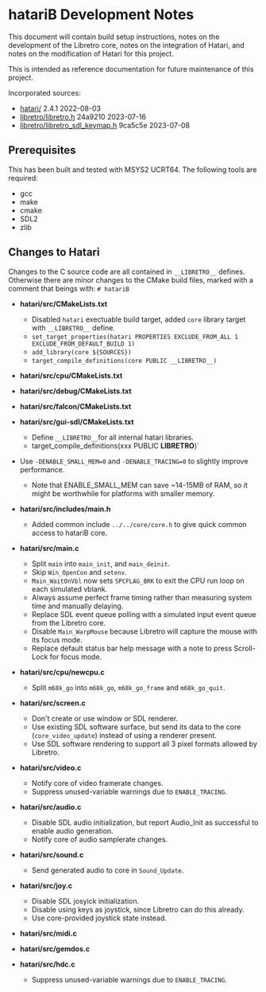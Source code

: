 # hatariB Development Notes

This document will contain build setup instructions, notes on the development of the Libretro core, notes on the integration of Hatari, and notes on the modification of Hatari for this project.

This is intended as reference documentation for future maintenance of this project.

Incorporated sources:

* [hatari/](https://git.tuxfamily.org/hatari/hatari.git/tag/?id=v2.4.1) 2.4.1 2022-08-03
* [libretro/libretro.h](https://github.com/libretro/libretro-common/blob/7edbfaf17baffa1b8a00231762aa7ead809711b5/include/libretro.h) 24a9210 2023-07-16
* [libretro/libretro_sdl_keymap.h](https://github.com/libretro/RetroArch/blob/b4143882245edd737c7e7c522b25e32f8d1f64ad/input/input_keymaps.c#L607) 9ca5c5e 2023-07-08

## Prerequisites

This has been built and tested with MSYS2 UCRT64. The following tools are required:

* gcc
* make
* cmake
* SDL2
* zlib

## Changes to Hatari

Changes to the C source code are all contained in `__LIBRETRO__` defines. Otherwise there are minor changes to the CMake build files, marked with a comment that beings with: `# hatariB`

* **hatari/src/CMakeLists.txt**
  * Disabled `hatari` exectuable build target, added `core` library target with `__LIBRETRO__` define.
  * `set_target_properties(hatari PROPERTIES EXCLUDE_FROM_ALL 1 EXCLUDE_FROM_DEFAULT_BUILD 1)`
  * `add_library(core ${SOURCES})`
  * `target_compile_definitions(core PUBLIC __LIBRETRO__)`
* **hatari/src/cpu/CMakeLists.txt**
* **hatari/src/debug/CMakeLists.txt**
* **hatari/src/falcon/CMakeLists.txt**
* **hatari/src/gui-sdl/CMakeLists.txt**
  * Define `__LIBRETRO__`for all internal hatari libraries.
  * target_compile_definitions(xxx PUBLIC __LIBRETRO__)`
* Use `-DENABLE_SMALL_MEM=0` and `-DENABLE_TRACING=0` to slightly improve performance.
  * Note that ENABLE_SMALL_MEM can save ~14-15MB of RAM, so it might be worthwhile for platforms with smaller memory.

* **hatari/src/includes/main.h**
  * Added common include `../../core/core.h` to give quick common access to hatariB core.
* **hatari/src/main.c**
  * Split `main` into `main_init`, and `main_deinit`.
  * Skip `Win_OpenCon` and `setenv`.
  * `Main_WaitOnVbl` now sets `SPCFLAG_BRK` to exit the CPU run loop on each simulated vblank.
  * Always assume perfect frame timing rather than measuring system time and manually delaying.
  * Replace SDL event queue polling with a simulated input event queue from the Libretro core.
  * Disable `Main_WarpMouse` because Libretro will capture the mouse with its focus mode.
  * Replace default status bar help message with a note to press Scroll-Lock for focus mode.
* **hatari/src/cpu/newcpu.c**
  * Split `m68k_go` into `m68k_go`, `m68k_go_frame` and `m68k_go_quit`.
* **hatari/src/screen.c**
  * Don't create or use window or SDL renderer.
  * Use existing SDL software surface, but send its data to the core (`core_video_update`) instead of using a renderer present.
  * Use SDL software rendering to support all 3 pixel formats allowed by Libretro.
* **hatari/src/video.c**
  * Notify core of video framerate changes.
  * Suppress unused-variable warnings due to `ENABLE_TRACING`.
* **hatari/src/audio.c**
  * Disable SDL audio initialization, but report Audio_Init as successful to enable audio generation.
  * Notify core of audio samplerate changes.
* **hatari/src/sound.c**
  * Send generated audio to core in `Sound_Update`.
* **hatari/src/joy.c**
  * Disable SDL josyick initialization.
  * Disable using keys as joystick, since Libretro can do this already.
  * Use core-provided joystick state instead.
* **hatari/src/midi.c**
* **hatari/src/gemdos.c**
* **hatari/src/hdc.c**
  * Suppress unused-variable warnings due to `ENABLE_TRACING`.
